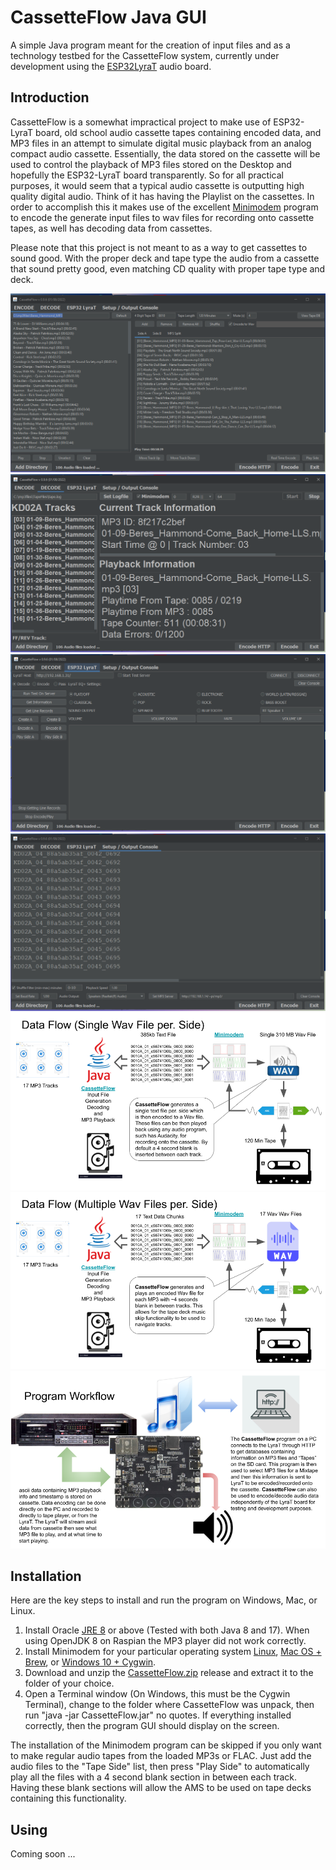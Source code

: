 # CassetteFlow Java GUI
A simple Java program meant for the creation of input files and as a technology 
testbed for the CassetteFlow system, currently under development using the 
[ESP32LyraT](https://docs.espressif.com/projects/esp-adf/en/latest/get-started/get-started-esp32-lyrat.html) 
audio board.

## Introduction
CassetteFlow is a somewhat impractical project to make use of ESP32-LyraT 
board, old school audio cassette tapes containing encoded data, and MP3 files in 
an attempt to simulate digital music playback from an analog compact audio cassette. 
Essentially, the data stored on the cassette will be used to control the playback 
of MP3 files stored on the Desktop and hopefully the ESP32-LyraT board transparently. 
So for all practical purposes, it would seem that a typical audio cassette is 
outputting high quality digital audio. Think of it has having the Playlist on the
cassettes.  In order to accomplish this it makes use of the excellent 
[Minimodem](https://github.com/kamalmostafa/minimodem) program to encode the generate 
input files to wav files for recording onto cassette tapes, as well has decoding 
data from cassettes.

Please note that this project is not meant to as a way to get cassettes to sound 
good. With the proper deck and tape type the audio from a cassette that sound 
pretty good, even matching CD quality with proper tape type and deck. 

![Main GUI 1](gui01.png)
![Main GUI 2](gui02.png)
![Main GUI 3](gui03.png)
![Main GUI 4](gui04.png)
![Data Flow 1](dataflow01.png)
![Data Flow 2](dataflow02.png)
![LyraT](LyraT01.png)

## Installation
Here are the key steps to install and run the program on Windows, Mac, or Linux.

1. Install Oracle [JRE 8](https://www.java.com/en/download/manual.jsp) or above 
(Tested with both Java 8 and 17). When using OpenJDK 8 on Raspian the MP3 player 
did not work correctly.
2. Install Minimodem for your particular operating system [Linux](http://www.whence.com/minimodem/), 
[Mac OS + Brew](https://brewinstall.org/install-minimodem-on-mac-with-brew/), or 
[Windows 10 + Cygwin](https://github.com/kamalmostafa/minimodem/blob/master/README.windows).
3. Download and unzip the [CassetteFlow.zip](CassetteFlow.zip) release and 
extract it to the folder of your choice.
4. Open a Terminal window (On Windows, this must be the Cygwin Terminal), 
change to the folder where CassetteFlow was unpack, then run 
"java -jar CassetteFlow.jar" no quotes. If everything installed correctly, then 
the program GUI should display on the screen.

The installation of the Minimodem program can be skipped if you only want to 
make regular audio tapes from the loaded MP3s or FLAC. Just add the audio files to 
the "Tape Side" list, then press "Play Side" to automatically play all the files 
with a 4 second blank section in between each track. Having these blank sections 
will allow the AMS to be used on tape decks containing this functionality.  

## Using
Coming soon ...